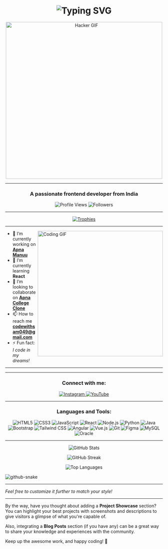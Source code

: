 <h1 align="center">
  <!-- Typing SVG -->
  <img src="https://readme-typing-svg.herokuapp.com?font=Source+Code+Pro&duration=5000&pause=500&color=19FC03&center=true&vCenter=true&width=435&lines=Hello+World!+%F0%9F%91%8B;I'm+Coder_Sam;Welcome+to+my+Profile!" alt="Typing SVG" />
</h1>

<!-- Hacker GIF -->
<p align="center">
  <img src="https://media.giphy.com/media/qgQUggAC3Pfv687qPC/giphy.gif" alt="Hacker GIF" width="500"/>
</p>

---

<h3 align="center">
  A passionate frontend developer from India
</h3>

<p align="center">
  <img src="https://komarev.com/ghpvc/?username=codersam049&label=Profile%20Views&color=brightgreen&style=flat-square" alt="Profile Views" /> 
  <img src="https://img.shields.io/github/followers/codersam049?color=green&label=Followers&logo=github&style=flat-square" alt="Followers" />
</p>

---

<p align="center">
  <a href="https://github.com/ryo-ma/github-profile-trophy">
    <img src="https://github-profile-trophy.vercel.app/?username=codersam049&theme=matrix&column=7&margin-w=15&margin-h=15" alt="Trophies" />
  </a>
</p>

---

<img align="right" src="https://media.giphy.com/media/xT9IgzoKnwFNmISR8I/giphy.gif" alt="Coding GIF" width="400"/>

- 🔭 I’m currently working on **[Apna Manuu](https://apnamanuu-education.netlify.app/)**
- 🌱 I’m currently learning **React**
- 👯 I’m looking to collaborate on **[Apna College Clone](https://apnacollegeclone-by-samirkhan.netlify.app/)**
- 📫 How to reach me **codewithsam049@gmail.com**
- ⚡ Fun fact: *I code in my dreams!*

---



---

<h3 align="center">Connect with me:</h3>
<p align="center">
  <a href="https://instagram.com/coding_love____111" target="_blank">
    <img src="https://img.shields.io/badge/Instagram-%231DA1F2.svg?&style=for-the-badge&logo=instagram&logoColor=white" alt="Instagram"/>
  </a>
  <a href="https://www.youtube.com/c/devloper_sam__04" target="_blank">
    <img src="https://img.shields.io/badge/YouTube-%23E4405F.svg?&style=for-the-badge&logo=youtube&logoColor=white" alt="YouTube"/>
  </a>
</p>

---

<h3 align="center">Languages and Tools:</h3>
<p align="center">
  <!-- Programming Languages -->
  <img src="https://img.shields.io/badge/HTML5-%23E34F26.svg?&style=flat-square&logo=html5&logoColor=white" alt="HTML5" />
  <img src="https://img.shields.io/badge/CSS3-%231572B6.svg?&style=flat-square&logo=css3&logoColor=white" alt="CSS3" />
  <img src="https://img.shields.io/badge/JavaScript-%23F7DF1E.svg?&style=flat-square&logo=javascript&logoColor=black" alt="JavaScript" />
  <img src="https://img.shields.io/badge/React-%2361DAFB.svg?&style=flat-square&logo=react&logoColor=black" alt="React" />
  <img src="https://img.shields.io/badge/Node.js-%23339933.svg?&style=flat-square&logo=node.js&logoColor=white" alt="Node.js" />
  <img src="https://img.shields.io/badge/Python-%233776AB.svg?&style=flat-square&logo=python&logoColor=white" alt="Python" />
  <img src="https://img.shields.io/badge/Java-%23007396.svg?&style=flat-square&logo=java&logoColor=white" alt="Java" />
  <!-- Frameworks and Libraries -->
  <img src="https://img.shields.io/badge/Bootstrap-%23563D7C.svg?&style=flat-square&logo=bootstrap&logoColor=white" alt="Bootstrap" />
  <img src="https://img.shields.io/badge/Tailwind_CSS-%2338B2AC.svg?&style=flat-square&logo=tailwind-css&logoColor=white" alt="Tailwind CSS" />
  <img src="https://img.shields.io/badge/Angular-%23DD0031.svg?&style=flat-square&logo=angular&logoColor=white" alt="Angular" />
  <img src="https://img.shields.io/badge/Vue.js-%234FC08D.svg?&style=flat-square&logo=vue.js&logoColor=white" alt="Vue.js" />
  <!-- Tools -->
  <img src="https://img.shields.io/badge/Git-%23F05032.svg?&style=flat-square&logo=git&logoColor=white" alt="Git" />
  <img src="https://img.shields.io/badge/Figma-%23F24E1E.svg?&style=flat-square&logo=figma&logoColor=white" alt="Figma" />
  <img src="https://img.shields.io/badge/MySQL-%234479A1.svg?&style=flat-square&logo=mysql&logoColor=white" alt="MySQL" />
  <img src="https://img.shields.io/badge/Oracle-%23F80000.svg?&style=flat-square&logo=oracle&logoColor=white" alt="Oracle" />
</p>

---

<!-- GitHub Stats -->
<p align="center">
  <img src="https://github-readme-stats.vercel.app/api?username=codersam049&show_icons=true&theme=chartreuse-dark" alt="GitHub Stats" />
</p>

<!-- GitHub Streak -->
<p align="center">
  <img src="https://github-readme-streak-stats.herokuapp.com/?user=codersam049&theme=chartreuse-dark" alt="GitHub Streak" />
</p>

<!-- Top Languages -->
<p align="center">
  <img src="https://github-readme-stats.vercel.app/api/top-langs/?username=codersam049&layout=compact&theme=chartreuse-dark" alt="Top Languages" />
</p>

<picture>
  <source media="(prefers-color-scheme: dark)" srcset="https://raw.githubusercontent.com/samcuxx/samcuxx/output/github-snake-dark.svg" />
  <source media="(prefers-color-scheme: light)" srcset="https://raw.githubusercontent.com/samcuxx/samcuxx/output/github-snake.svg" />
  <img alt="github-snake" src="https://raw.githubusercontent.com/samcuxx/samcuxx/output/github-snake.svg" />
</picture>

---

*Feel free to customize it further to match your style!*

---

By the way, have you thought about adding a **Project Showcase** section? You can highlight your best projects with screenshots and descriptions to give visitors a glimpse of what you're capable of.

Also, integrating a **Blog Posts** section (if you have any) can be a great way to share your knowledge and experiences with the community.

Keep up the awesome work, and happy coding! 🚀
